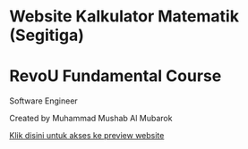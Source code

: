 # Website Kalkulator Matematik (Segitiga)
# RevoU Fundamental Course
Software Engineer

Created by Muhammad Mushab Al Mubarok

<a href="https://github.com/revou-fundamental-course/13-may-24-aexto9/">Klik disini untuk akses ke preview website</a>
